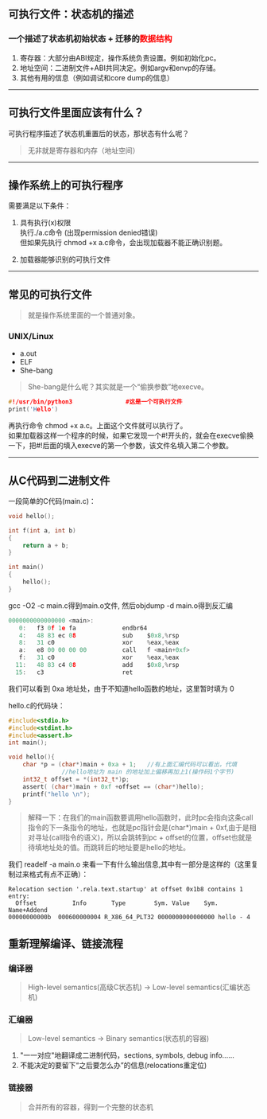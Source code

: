 ## 可执行文件：状态机的描述

### 一个描述了状态机初始状态 + 迁移的<font color=#FF000 >数据结构</font>

1. 寄存器：大部分由ABI规定，操作系统负责设置。例如初始化pc。
2. 地址空间：二进制文件+ABI共同决定。例如argv和envp的存储。
3. 其他有用的信息（例如调试和core dump的信息）
     
---

## 可执行文件里面应该有什么？
可执行程序描述了状态机重置后的状态，那状态有什么呢？
> 无非就是寄存器和内存（地址空间）


---
## 操作系统上的可执行程序
需要满足以下条件：
1. 具有执行(x)权限     
   执行./a.c命令 (出现permission denied错误)     
   但如果先执行 chmod +x a.c命令，会出现加载器不能正确识别题。    

2. 加载器能够识别的可执行文件

---
## 常见的可执行文件
> 就是操作系统里面的一个普通对象。

### UNIX/Linux
* a.out
* ELF
* She-bang
> She-bang是什么呢？其实就是一个“偷换参数”地execve。

```C
#!/usr/bin/python3               #这是一个可执行文件
print('Hello')
```
再执行命令 chmod +x a.c。上面这个文件就可以执行了。   
如果加载器这样一个程序的时候，如果它发现一个#!开头的，就会在execve偷换一下，把#!后面的填入execve的第一个参数，该文件名填入第二个参数。

---

## 从C代码到二进制文件
一段简单的C代码(main.c)：   
```c
void hello();

int f(int a, int b)
{
    return a + b;
}

int main()
{
    hello();
}

```

gcc -O2 -c main.c得到main.o文件, 然后objdump -d main.o得到反汇编 
```C
0000000000000000 <main>:
   0:   f3 0f 1e fa             endbr64 
   4:   48 83 ec 08             sub    $0x8,%rsp
   8:   31 c0                   xor    %eax,%eax
   a:   e8 00 00 00 00          call   f <main+0xf>
   f:   31 c0                   xor    %eax,%eax
  11:   48 83 c4 08             add    $0x8,%rsp
  15:   c3                      ret    
```
我们可以看到 0xa 地址处，由于不知道hello函数的地址，这里暂时填为 0

hello.c的代码块：
```C
#include<stdio.h>
#include<stdint.h>
#include<assert.h>
int main();

void hello(){
    char *p = (char*)main + 0xa + 1;   //有上面汇编代码可以看出，代填 
               //hello地址为 main 的地址加上偏移再加上1(操作码1个字节)
    int32_t offset = *(int32_t*)p;
    assert( (char*)main + 0xf +offset == (char*)hello);
    printf("hello \n");
}
```
> 解释一下：在我们的main函数要调用hello函数时，此时pc会指向这条call指令的下一条指令的地址，也就是pc指针会是(char*)main + 0xf,由于是相对寻址(call指令的语义)，所以会跳转到pc + offset的位置，offset也就是待填地址处的值。而跳转后的地址要是hello的地址。
>

我们 readelf -a main.o 来看一下有什么输出信息,其中有一部分是这样的（这里复制过来格式有点不正确）：
```
Relocation section '.rela.text.startup' at offset 0x1b8 contains 1 entry:
  Offset          Info       Type        Sym. Value    Sym. Name+Addend
00000000000b  000600000004 R_X86_64_PLT32 0000000000000000 hello - 4
```


## 重新理解编译、链接流程
### 编译器
> High-level semantics(高级C状态机) -> Low-level semantics(汇编状态机)
### 汇编器
> Low-level semantics -> Binary semantics(状态机的容器)
1. "一一对应"地翻译成二进制代码，sections, symbols, debug info......
2. 不能决定的要留下“之后要怎么办”的信息(relocations重定位)

### 链接器
> 合并所有的容器，得到一个完整的状态机